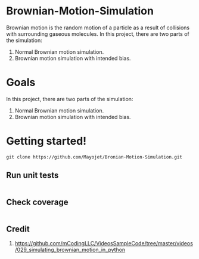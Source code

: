# Brownian-Motion-Simulation
Brownian motion is the random motion of a particle as a result of collisions with surrounding gaseous molecules.
In this project, there are two parts of the simulation:
1. Normal Brownian motion simulation.
2. Brownian motion simulation with intended bias.

# Goals
In this project, there are two parts of the simulation:
1. Normal Brownian motion simulation.
2. Brownian motion simulation with intended bias.

# Getting started!
```
git clone https://github.com/Mayojet/Bronian-Motion-Simulation.git

```

## Run unit tests
```

```
## Check coverage
```

```


## Credit
1. https://github.com/mCodingLLC/VideosSampleCode/tree/master/videos/029_simulating_brownian_motion_in_python
